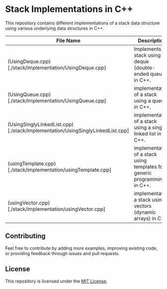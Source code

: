 # Stack Implementations in C++

This repository contains different implementations of a stack data structure using various underlying data structures in C++.

| File Name               | Description                                                                          |
|-------------------------|--------------------------------------------------------------------------------------|
| (UsingDeque.cpp)[./stack/implementation/UsingDeque.cpp]          | Implements a stack using a deque (double-ended queue) in C++.                        |
| (UsingQueue.cpp)[./stack/implementation/UsingQueue.cpp]          | implementation of a stack using a queue in C++.                     |
| (UsingSinglyLinkedList.cpp)[./stack/implementation/UsingSinglyLinkedList.cpp]| implementation of a stack using a singly linked list in C++.                      |
| (usingTemplate.cpp)[./stack/implementation/usingTemplate.cpp]       | implementation of a stack using templates for generic programming in C++.|
| (usingVector.cpp)[./stack/implementation/usingVector.cpp]         | implementation a stack using vectors (dynamic arrays) in C++.   |

## Contributing

Feel free to contribute by adding more examples, improving existing code, or providing feedback through issues and pull requests.

## License

This repository is licensed under the [MIT License](LICENSE).
